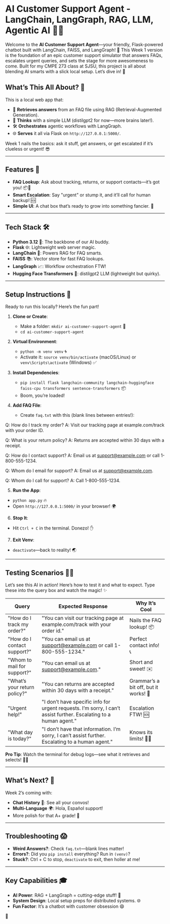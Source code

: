 # AI Customer Support Agent - LangChain, LangGraph, RAG, LLM, Agentic AI 🤖✨

Welcome to the **AI Customer Support Agent**—your friendly, Flask-powered chatbot built with LangChain, FAISS, and LangGraph! 🎉 This Week 1 version is the foundation of an epic customer support simulator that answers FAQs, escalates urgent queries, and sets the stage for more awesomeness to come. Built for my CMPE 273 class at SJSU, this project is all about blending AI smarts with a slick local setup. Let’s dive in! 🚀

## What’s This All About? 🌈
This is a local web app that:
- 🚚 **Retrieves answers** from an FAQ file using RAG (Retrieval-Augmented Generation).
- 🧠 **Thinks** with a simple LLM (distilgpt2 for now—more brains later!).
- 🛠️ **Orchestrates** agentic workflows with LangGraph.
- 🌐 **Serves** it all via Flask on `http://127.0.0.1:5000/`.

Week 1 nails the basics: ask it stuff, get answers, or get escalated if it’s clueless or urgent! 😎

---

## Features 🎯
- **FAQ Lookup**: Ask about tracking, returns, or support contacts—it’s got you! 📦📧
- **Smart Escalation**: Say "urgent" or stump it, and it’ll call for human backup! 🆘
- **Simple UI**: A chat box that’s ready to grow into something fancier. 💬

---

## Tech Stack 🛠️
- **Python 3.12** 🐍: The backbone of our AI buddy.
- **Flask** 🌐: Lightweight web server magic.
- **LangChain** 🔗: Powers RAG for FAQ smarts.
- **FAISS** 📚: Vector store for fast FAQ lookups.
- **LangGraph** 📈: Workflow orchestration FTW!
- **Hugging Face Transformers** 🤗: distilgpt2 LLM (lightweight but quirky).

---

## Setup Instructions 🚀
Ready to run this locally? Here’s the fun part!

1. **Clone or Create**:
   - Make a folder: `mkdir ai-customer-support-agent` 📂
   - `cd ai-customer-support-agent`

2. **Virtual Environment**:
   - `python -m venv venv` 🌀
   - Activate it: `source venv/bin/activate` (macOS/Linux) or `venv\Scripts\activate` (Windows) ✅

3. **Install Dependencies**:
   - `pip install flask langchain-community langchain-huggingface faiss-cpu transformers sentence-transformers` 📦
   - Boom, you’re loaded!

4. **Add FAQ File**:
   - Create `faq.txt` with this (blank lines between entries!):

Q: How do I track my order?
A: Visit our tracking page at example.com/track with your order ID.

Q: What is your return policy?
A: Returns are accepted within 30 days with a receipt.

Q: How do I contact support?
A: Email us at support@example.com or call 1-800-555-1234.

Q: Whom do I email for support?
A: Email us at support@example.com.

Q: Whom do I call for support?
A: Call 1-800-555-1234.



5. **Run the App**:
- `python app.py` 🔥
- Open `http://127.0.0.1:5000/` in your browser! 🌍

6. **Stop It**:
- Hit `Ctrl + C` in the terminal. Donezo! ✋

7. **Exit Venv**:
- `deactivate`—back to reality! 🌏

---

## Testing Scenarios 🧪🎉
Let’s see this AI in action! Here’s how to test it and what to expect. Type these into the query box and watch the magic! ✨

| **Query**                | **Expected Response**                                                                 | **Why It’s Cool**                     |
|--------------------------|---------------------------------------------------------------------------------------|---------------------------------------|
| "How do I track my order?" | "You can visit our tracking page at example.com/track with your order id."           | Nails the FAQ lookup! 📦            |
| "How do I contact support?" | "You can email us at support@example.com or call 1-800-555-1234."                   | Perfect contact info! 📞            |
| "Whom to mail for support?" | "You can email us at support@example.com."                                          | Short and sweet! ✉️                |
| "What’s your return policy?" | "You can returns are accepted within 30 days with a receipt."                      | Grammar’s a bit off, but it works! 🔄 |
| "Urgent help!"           | "I don’t have specific info for urgent requests. I’m sorry, I can’t assist further. Escalating to a human agent." | Escalation FTW! 🆘                 |
| "What day is today?"     | "I don’t have that information. I’m sorry, I can’t assist further. Escalating to a human agent." | Knows its limits! 🤷‍♂️            |

**Pro Tip**: Watch the terminal for debug logs—see what it retrieves and selects! 🕵️‍♂️

---

## What’s Next? 🚀
Week 2’s coming with:
- **Chat History** 💬: See all your convos!
- **Multi-Language** 🌍: Hola, Español support!
- More polish for that A+ grade! 🌟

---

## Troubleshooting 😱
- **Weird Answers?**: Check `faq.txt`—blank lines matter!
- **Errors?**: Did you `pip install` everything? Run in `(venv)`?
- **Stuck?**: Ctrl + C to stop, `deactivate` to exit, then holler at me!

---

## Key Capabilities 🎓
- **AI Power**: RAG + LangGraph = cutting-edge stuff! 🧠
- **System Design**: Local setup preps for distributed systems. 🌐
- **Fun Factor**: It’s a chatbot with customer obsession 😄

 🎉
